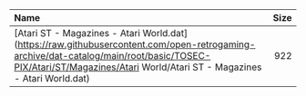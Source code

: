 |Name|Size|
|:---|---:|
|[Atari ST - Magazines - Atari World.dat](https://raw.githubusercontent.com/open-retrogaming-archive/dat-catalog/main/root/basic/TOSEC-PIX/Atari/ST/Magazines/Atari World/Atari ST - Magazines - Atari World.dat)|922|
